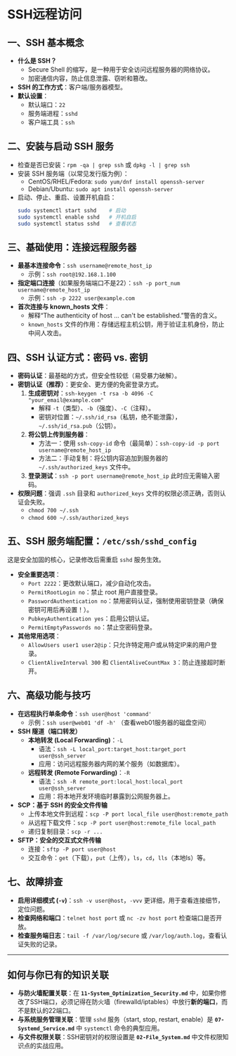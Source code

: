 # SSH远程访问

## 一、SSH 基本概念
*   **什么是 SSH？**
    *    Secure Shell 的缩写，是一种用于安全访问远程服务器的网络协议。
    *    加密通信内容，防止信息泄露、窃听和篡改。
*   **SSH 的工作方式**：客户端/服务器模型。
*   **默认设置**：
    *    默认端口：`22`
    *    服务端进程：`sshd`
    *    客户端工具：`ssh`

## 二、安装与启动 SSH 服务
*   检查是否已安装：`rpm -qa | grep ssh` 或 `dpkg -l | grep ssh`
*   安装 SSH 服务端（以常见发行版为例）：
    *   CentOS/RHEL/Fedora: `sudo yum/dnf install openssh-server`
    *   Debian/Ubuntu: `sudo apt install openssh-server`
*   启动、停止、重启、设置开机自启：
    ```bash
    sudo systemctl start sshd    # 启动
    sudo systemctl enable sshd   # 开机自启
    sudo systemctl status sshd   # 查看状态
    ```

## 三、基础使用：连接远程服务器
*   **最基本连接命令**：`ssh username@remote_host_ip`
    *   示例：`ssh root@192.168.1.100`
*   **指定端口连接**（如果服务端端口不是22）：`ssh -p port_num username@remote_host_ip`
    *   示例：`ssh -p 2222 user@example.com`
*   **首次连接与 known_hosts 文件**：
    *   解释“The authenticity of host ... can't be established.”警告的含义。
    *   `known_hosts` 文件的作用：存储远程主机公钥，用于验证主机身份，防止中间人攻击。

## 四、SSH 认证方式：密码 vs. 密钥
*   **密码认证**：最基础的方式，但安全性较低（易受暴力破解）。
*   **密钥认证（推荐）**：更安全、更方便的免密登录方式。
    1.  **生成密钥对**：`ssh-keygen -t rsa -b 4096 -C "your_email@example.com"`
        *   解释 `-t`（类型）、`-b`（强度）、`-C`（注释）。
        *   密钥对位置：`~/.ssh/id_rsa`（私钥，绝不能泄露），`~/.ssh/id_rsa.pub`（公钥）。
    2.  **将公钥上传到服务器**：
        *   方法一：使用 `ssh-copy-id` 命令（最简单）：`ssh-copy-id -p port username@remote_host_ip`
        *   方法二：手动复制：将公钥内容追加到服务器的 `~/.ssh/authorized_keys` 文件中。
    3.  **登录测试**：`ssh -p port username@remote_host_ip` 此时应无需输入密码。
*   **权限问题**：强调 `.ssh` 目录和 `authorized_keys` 文件的权限必须正确，否则认证会失败。
    *   `chmod 700 ~/.ssh`
    *   `chmod 600 ~/.ssh/authorized_keys`

## 五、SSH 服务端配置：`/etc/ssh/sshd_config`
这是安全加固的核心，记录修改后需重启 `sshd` 服务生效。
*   **安全重要选项**：
    *   `Port 2222`：更改默认端口，减少自动化攻击。
    *   `PermitRootLogin no`：禁止 root 用户直接登录。
    *   `PasswordAuthentication no`：禁用密码认证，强制使用密钥登录（确保密钥可用后再设置！）。
    *   `PubkeyAuthentication yes`：启用公钥认证。
    *   `PermitEmptyPasswords no`：禁止空密码登录。
*   **其他常用选项**：
    *   `AllowUsers user1 user2@ip`：只允许特定用户或从特定IP来的用户登录。
    *   `ClientAliveInterval 300` 和 `ClientAliveCountMax 3`：防止连接超时断开。

## 六、高级功能与技巧
*   **在远程执行单条命令**：`ssh user@host 'command'`
    *   示例：`ssh user@web01 'df -h'` （查看web01服务器的磁盘空间）
*   **SSH 隧道（端口转发）**
    *   **本地转发 (Local Forwarding)**：`-L`
        *   语法：`ssh -L local_port:target_host:target_port user@ssh_server`
        *   应用：访问远程服务器内网的某个服务（如数据库）。
    *   **远程转发 (Remote Forwarding)**：`-R`
        *   语法：`ssh -R remote_port:local_host:local_port user@ssh_server`
        *   应用：将本地开发环境临时暴露到公网服务器上。
*   **SCP：基于 SSH 的安全文件传输**
    *   上传本地文件到远程：`scp -P port local_file user@host:remote_path`
    *   从远程下载文件：`scp -P port user@host:remote_file local_path`
    *   递归复制目录：`scp -r ...`
*   **SFTP：安全的交互式文件传输**
    *   连接：`sftp -P port user@host`
    *   交互命令：`get`（下载），`put`（上传），`ls`，`cd`，`lls`（本地ls）等。

## 七、故障排查
*   **启用详细模式 (`-v`)**：`ssh -v user@host`，`-vvv` 更详细，用于查看连接细节，定位问题。
*   **检查网络和端口**：`telnet host port` 或 `nc -zv host port` 检查端口是否开放。
*   **检查服务端日志**：`tail -f /var/log/secure` 或 `/var/log/auth.log`，查看认证失败的记录。

---

## 如何与你已有的知识关联

*   **与防火墙配置关联**：在 **`11-System_Optimization_Security.md`** 中，如果你修改了SSH端口，必须记得在防火墙（firewalld/iptables）中放行**新的端口**，而不是默认的22端口。
*   **与系统服务管理关联**：管理 `sshd` 服务（start, stop, restart, enable）是 **`07-Systemd_Service.md`** 中 `systemctl` 命令的典型应用。
*   **与文件权限关联**：SSH密钥对的权限设置是 **`02-File_System.md`** 中文件权限知识点的实战应用。

